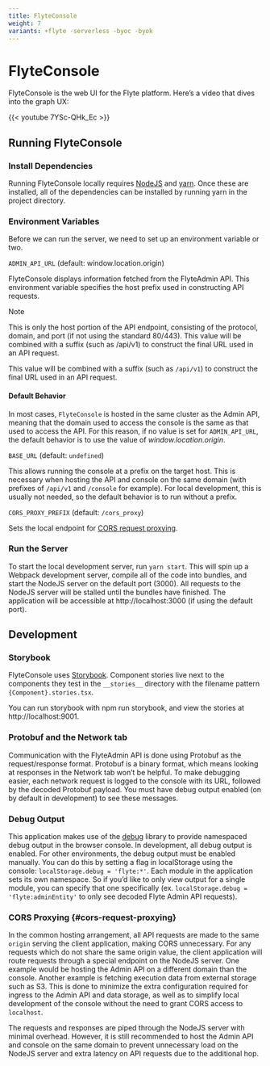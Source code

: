 ```yaml
---
title: FlyteConsole
weight: 7
variants: +flyte -serverless -byoc -byok
---
```


# FlyteConsole

FlyteConsole is the web UI for the Flyte platform. Here’s a video that dives into the graph UX:

{{< youtube 7YSc-QHk_Ec >}}

## Running FlyteConsole
### Install Dependencies
Running FlyteConsole locally requires [NodeJS](https://nodejs.org/en) and [yarn](https://yarnpkg.com/).
Once these are installed, all of the dependencies can be installed by running yarn in the project directory.

### Environment Variables
Before we can run the server, we need to set up an environment variable or two.

`ADMIN_API_URL` (default: window.location.origin)

FlyteConsole displays information fetched from the FlyteAdmin API. This environment variable specifies the host prefix used in constructing API requests.

> [!NOTE]
> This is only the host portion of the API endpoint, consisting of the protocol, domain, and port (if not using the standard 80/443).
> This value will be combined with a suffix (such as /api/v1) to construct the final URL used in an API request.

This value will be combined with a suffix (such as `/api/v1`) to construct the final URL used in an API request.

#### Default Behavior

In most cases, `FlyteConsole` is hosted in the same cluster as the Admin API, meaning that the domain used to access the console is the same as that used to access the API. For this reason, if no value is set for `ADMIN_API_URL`, the default behavior is to use the value of *window.location.origin*.

``BASE_URL`` (default: ``undefined``)

This allows running the console at a prefix on the target host. This is necessary when hosting the API and console on the same domain (with prefixes of `/api/v1` and `/console` for example). For local development, this is usually not needed, so the default behavior is to run without a prefix.

``CORS_PROXY_PREFIX`` (default: ``/cors_proxy``)

Sets the local endpoint for [CORS request proxying](#cors-request-proxying).

### Run the Server
To start the local development server, run `yarn start`. This will spin up a Webpack development server, compile all of the code into bundles, and start the NodeJS server on the default port (3000). All requests to the NodeJS server will be stalled until the bundles have finished. The application will be accessible at http://localhost:3000 (if using the default port).

## Development

### Storybook
FlyteConsole uses [Storybook](https://storybook.js.org/). Component stories live next to the components they test in the `__stories__` directory with the filename pattern `{Component}.stories.tsx`.

You can run storybook with npm run storybook, and view the stories at http://localhost:9001.

### Protobuf and the Network tab
Communication with the FlyteAdmin API is done using Protobuf as the request/response format. Protobuf is a binary format, which means looking at responses in the Network tab won’t be helpful. To make debugging easier, each network request is logged to the console with its URL, followed by the decoded Protobuf payload. You must have debug output enabled (on by default in development) to see these messages.

### Debug Output
This application makes use of the [debug](https://github.com/debug-js/debug) library to provide namespaced debug output in the browser console. In development, all debug output is enabled. For other environments, the debug output must be enabled manually. You can do this by setting a flag in localStorage using the console: `localStorage.debug = 'flyte:*'`. Each module in the application sets its own namespace. So if you’d like to only view output for a single module, you can specify that one specifically (ex. `localStorage.debug = 'flyte:adminEntity'` to only see decoded Flyte Admin API requests).

### CORS Proxying {#cors-request-proxying}
In the common hosting arrangement, all API requests are made to the same `origin` serving the client application, making CORS unnecessary. For any requests which do not share the same origin value, the client application will route requests through a special endpoint on the NodeJS server. One example would be hosting the Admin API on a different domain than the console. Another example is fetching execution data from external storage such as S3. This is done to minimize the extra configuration required for ingress to the Admin API and data storage, as well as to simplify local development of the console without the need to grant CORS access to `localhost`.

The requests and responses are piped through the NodeJS server with minimal overhead. However, it is still recommended to host the Admin API and console on the same domain to prevent unnecessary load on the NodeJS server and extra latency on API requests due to the additional hop.